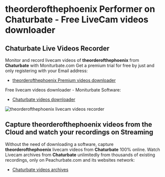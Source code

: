 # theorderofthephoenix Performer on Chaturbate - Free LiveCam videos downloader

## Chaturbate Live Videos Recorder

Monitor and record livecam videos of **theorderofthephoenix** from **Chaturbate** with Moniturbate.com
Get a premium trial for free by just and only registering with your Email address:
* [theorderofthephoenix Premium videos downloader](https://moniturbate.com/request-demo-licence-key.html)

Free livecam videos downloader - Moniturbate Software:
* [Chaturbate videos downloader](https://moniturbate.com/moniturbate-download-software.html)

![theorderofthephoenix livecam videos recorder](https://peachurnet.com/templates/moniturbate-software.png)


## Capture theorderofthephoenix videos from the Cloud and watch your recordings on Streaming

Without the need of downloading a software, capture **theorderofthephoenix** livecam videos from **Chaturbate** 100% online.
Watch Livecam archives from **Chaturbate** unlimitedly from thousands of existing recordings, only on Peachurbate.com and its websites network:
* [Chaturbate videos archives](https://peachurnet.com/)